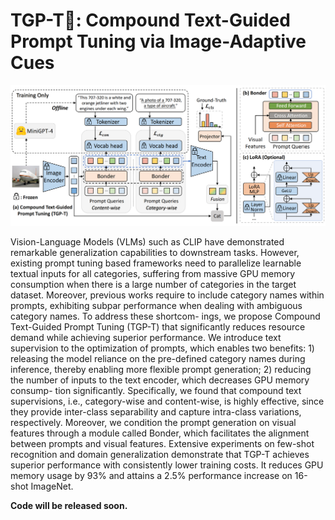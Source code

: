 # TGP-T🚀: Compound Text-Guided Prompt Tuning via Image-Adaptive Cues

<p align="center">
    <img src="src/method.png" alt="TGP-T Framework">
</p>



Vision-Language Models (VLMs) such as CLIP have demonstrated remarkable generalization capabilities to downstream tasks. However, existing prompt tuning based frameworks need to parallelize learnable textual inputs for all categories, suffering from massive GPU memory consumption when there is a large number of categories in the target dataset. Moreover, previous works require to include category names within prompts, exhibiting subpar performance when dealing with ambiguous category names. To address these shortcom- ings, we propose Compound Text-Guided Prompt Tuning (TGP-T) that significantly reduces resource demand while achieving superior performance. We introduce text supervision to the optimization of prompts, which enables two benefits: 1) releasing the model reliance on the pre-defined category names during inference, thereby enabling more flexible prompt generation; 2) reducing the number of inputs to the text encoder, which decreases GPU memory consump- tion significantly. Specifically, we found that compound text supervisions, i.e., category-wise and content-wise, is highly effective, since they provide inter-class separability and capture intra-class variations, respectively. Moreover, we condition the prompt generation on visual features through a module called Bonder, which facilitates the alignment between prompts and visual features. Extensive experiments on few-shot recognition and domain generalization demonstrate that TGP-T achieves superior performance with consistently lower training costs. It reduces GPU memory usage by 93% and attains a 2.5% performance increase on 16-shot ImageNet.



**Code will be released soon.**
